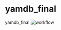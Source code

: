 # yamdb_final
yamdb_final
![workflow](https://github.com/IlianL/yamdb_final/actions/workflows/yamdb_workflow.yml/badge.svg)